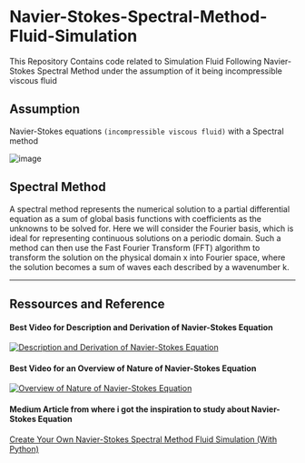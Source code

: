 # Navier-Stokes-Spectral-Method-Fluid-Simulation
This Repository Contains code related to Simulation Fluid Following Navier-Stokes Spectral Method under the assumption of it being incompressible viscous fluid

## Assumption 
Navier-Stokes equations `(incompressible viscous fluid)` with a Spectral method

![image](https://github.com/user-attachments/assets/f44b659a-eca4-4eed-b218-cd5f7b431469)

## Spectral Method 
A spectral method represents the numerical solution to a partial differential equation as a sum of global basis functions with coefficients as the unknowns to be solved for. Here we will consider the Fourier basis, which is ideal for representing continuous solutions on a periodic domain. Such a method can then use the Fast Fourier Transform (FFT) algorithm to transform the solution on the physical domain x into Fourier space, where the solution becomes a sum of waves each described by a wavenumber k. 

<hr>

## Ressources and Reference 

#### Best Video for Description and Derivation of Navier-Stokes Equation 
[![Description and Derivation of Navier-Stokes Equation](https://img.youtube.com/vi/NjoMoH51UZc/0.jpg)](https://www.youtube.com/watch?v=NjoMoH51UZc)

#### Best Video for an Overview of Nature of Navier-Stokes Equation 
[![Overview of Nature of Navier-Stokes Equation](https://img.youtube.com/vi/XoefjJdFq6k/0.jpg)](https://www.youtube.com/watch?v=XoefjJdFq6k)

#### Medium Article from where i got the inspiration to study about Navier-Stokes Equation
[Create Your Own Navier-Stokes Spectral Method Fluid Simulation (With Python)](https://medium.com/gitconnected/create-your-own-navier-stokes-spectral-method-fluid-simulation-with-python-3f37405524f4)





